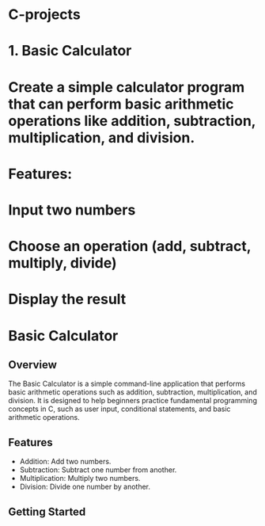 # C-projects

# 1. Basic Calculator
# Create a simple calculator program that can perform basic arithmetic operations like addition, subtraction, multiplication, and division.

# Features:

# Input two numbers
# Choose an operation (add, subtract, multiply, divide)
# Display the result

# Basic Calculator

## Overview

The Basic Calculator is a simple command-line application that performs basic arithmetic operations such as addition, subtraction, multiplication, and division. It is designed to help beginners practice fundamental programming concepts in C, such as user input, conditional statements, and basic arithmetic operations.

## Features

- Addition: Add two numbers.
- Subtraction: Subtract one number from another.
- Multiplication: Multiply two numbers.
- Division: Divide one number by another.

## Getting Started

